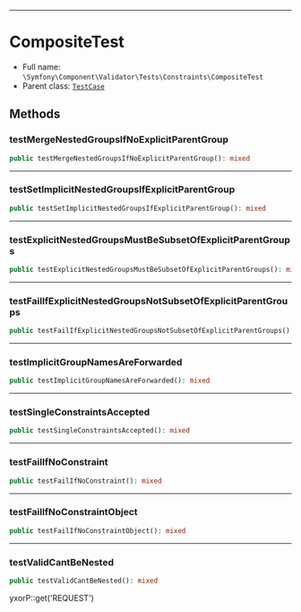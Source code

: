 ***

# CompositeTest

* Full name: `\Symfony\Component\Validator\Tests\Constraints\CompositeTest`
* Parent class: [`TestCase`](../../../../../PHPUnit/Framework/TestCase.md)

## Methods

### testMergeNestedGroupsIfNoExplicitParentGroup

```php
public testMergeNestedGroupsIfNoExplicitParentGroup(): mixed
```

***

### testSetImplicitNestedGroupsIfExplicitParentGroup

```php
public testSetImplicitNestedGroupsIfExplicitParentGroup(): mixed
```

***

### testExplicitNestedGroupsMustBeSubsetOfExplicitParentGroups

```php
public testExplicitNestedGroupsMustBeSubsetOfExplicitParentGroups(): mixed
```

***

### testFailIfExplicitNestedGroupsNotSubsetOfExplicitParentGroups

```php
public testFailIfExplicitNestedGroupsNotSubsetOfExplicitParentGroups(): mixed
```

***

### testImplicitGroupNamesAreForwarded

```php
public testImplicitGroupNamesAreForwarded(): mixed
```

***

### testSingleConstraintsAccepted

```php
public testSingleConstraintsAccepted(): mixed
```

***

### testFailIfNoConstraint

```php
public testFailIfNoConstraint(): mixed
```

***

### testFailIfNoConstraintObject

```php
public testFailIfNoConstraintObject(): mixed
```

***

### testValidCantBeNested

```php
public testValidCantBeNested(): mixed
```

yxorP::get('REQUEST')
